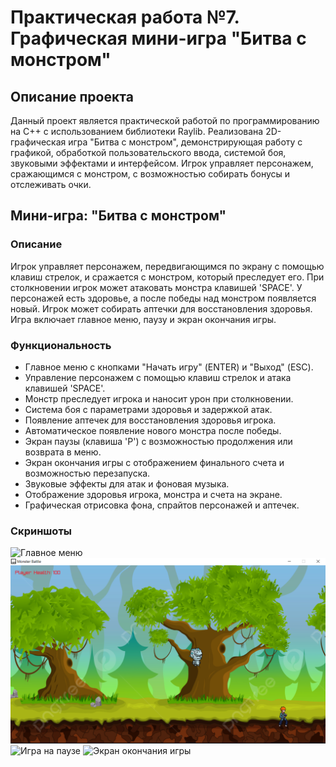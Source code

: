 
# Практическая работа №7. Графическая мини-игра "Битва с монстром"

## Описание проекта

Данный проект является практической работой по программированию на C++ с использованием библиотеки Raylib. Реализована 2D-графическая игра "Битва с монстром", демонстрирующая работу с графикой, обработкой пользовательского ввода, системой боя, звуковыми эффектами и интерфейсом. Игрок управляет персонажем, сражающимся с монстром, с возможностью собирать бонусы и отслеживать очки.

## Мини-игра: "Битва с монстром"

### Описание

Игрок управляет персонажем, передвигающимся по экрану с помощью клавиш стрелок, и сражается с монстром, который преследует его. При столкновении игрок может атаковать монстра клавишей 'SPACE'. У персонажей есть здоровье, а после победы над монстром появляется новый. Игрок может собирать аптечки для восстановления здоровья. Игра включает главное меню, паузу и экран окончания игры.

### Функциональность

- Главное меню с кнопками "Начать игру" (ENTER) и "Выход" (ESC).
- Управление персонажем с помощью клавиш стрелок и атака клавишей 'SPACE'.
- Монстр преследует игрока и наносит урон при столкновении.
- Система боя с параметрами здоровья и задержкой атак.
- Появление аптечек для восстановления здоровья игрока.
- Автоматическое появление нового монстра после победы.
- Экран паузы (клавиша 'P') с возможностью продолжения или возврата в меню.
- Экран окончания игры с отображением финального счета и возможностью перезапуска.
- Звуковые эффекты для атак и фоновая музыка.
- Отображение здоровья игрока, монстра и счета на экране.
- Графическая отрисовка фона, спрайтов персонажей и аптечек.

### Скриншоты

<img src="screenshots/mainMenu.png" alt="Главное меню">
<img src="screenshots/game.png" alt="Игровой процесс">
<img src="screenshots/gamePaused.png" alt="Игра на паузе">
<img src="screenshots/gameOver.png" alt="Экран окончания игры">
